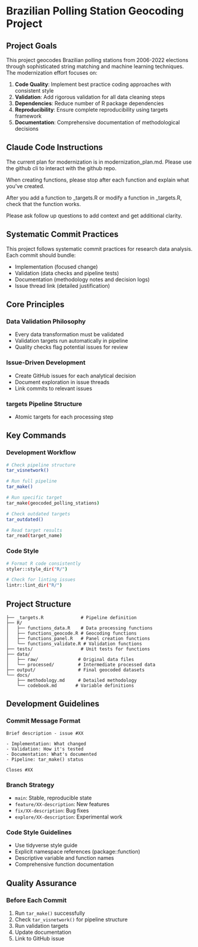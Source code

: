 # Brazilian Polling Station Geocoding Project

## Project Goals

This project geocodes Brazilian polling stations from 2006-2022 elections through sophisticated string matching and machine learning techniques. The modernization effort focuses on:

1. **Code Quality**: Implement best practice coding approaches with consistent style
2. **Validation**: Add rigorous validation for all data cleaning steps
3. **Dependencies**: Reduce number of R package dependencies
4. **Reproducibility**: Ensure complete reproducibility using targets framework
5. **Documentation**: Comprehensive documentation of methodological decisions


## Claude Code Instructions

The current plan for modernization is in modernization_plan.md. Please use the github cli to interact with the github repo.  

When creating functions, please stop after each function and explain what you've created.  

After you add a function to  _targets.R or modify a function in _targets.R, check that the function works. 

Please ask follow up questions to add context and get additional clarity. 

## Systematic Commit Practices

This project follows systematic commit practices for research data analysis. Each commit should bundle:
- Implementation (focused change)
- Validation (data checks and pipeline tests)
- Documentation (methodology notes and decision logs)
- Issue thread link (detailed justification)

## Core Principles

### Data Validation Philosophy
- Every data transformation must be validated
- Validation targets run automatically in pipeline
- Quality checks flag potential issues for review

### Issue-Driven Development
- Create GitHub issues for each analytical decision
- Document exploration in issue threads
- Link commits to relevant issues

### targets Pipeline Structure
- Atomic targets for each processing step

## Key Commands

### Development Workflow
```bash
# Check pipeline structure
tar_visnetwork()

# Run full pipeline
tar_make()

# Run specific target
tar_make(geocoded_polling_stations)

# Check outdated targets
tar_outdated()

# Read target results
tar_read(target_name)
```

### Code Style
```bash
# Format R code consistently
styler::style_dir("R/")

# Check for linting issues
lintr::lint_dir("R/")
```

## Project Structure

```
├── _targets.R              # Pipeline definition
├── R/
│   ├── functions_data.R    # Data processing functions
│   ├── functions_geocode.R # Geocoding functions
│   ├── functions_panel.R   # Panel creation functions
│   └── functions_validate.R # Validation functions
├── tests/                  # Unit tests for functions
├── data/
│   ├── raw/               # Original data files
│   └── processed/         # Intermediate processed data
├── output/                # Final geocoded datasets
└── docs/
    ├── methodology.md     # Detailed methodology
    └── codebook.md       # Variable definitions
```


## Development Guidelines

### Commit Message Format
```
Brief description - issue #XX

- Implementation: What changed
- Validation: How it's tested
- Documentation: What's documented
- Pipeline: tar_make() status

Closes #XX
```

### Branch Strategy
- `main`: Stable, reproducible state
- `feature/XX-description`: New features
- `fix/XX-description`: Bug fixes
- `explore/XX-description`: Experimental work

### Code Style Guidelines
- Use tidyverse style guide
- Explicit namespace references (package::function)
- Descriptive variable and function names
- Comprehensive function documentation

## Quality Assurance

### Before Each Commit
1. Run `tar_make()` successfully
2. Check `tar_visnetwork()` for pipeline structure
3. Run validation targets
4. Update documentation
5. Link to GitHub issue

